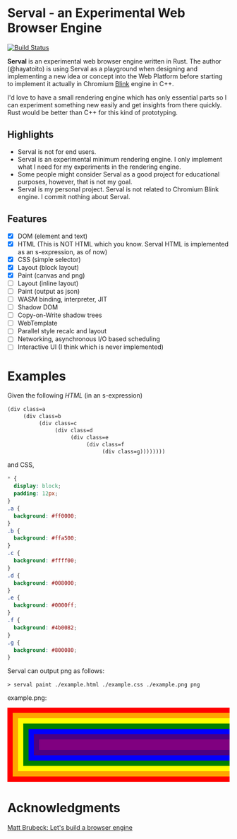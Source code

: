 # Serval - an Experimental Web Browser Engine

[![Build Status](https://travis-ci.com/hayatoito/serval.svg?branch=master)](https://travis-ci.com/hayatoito/serval)

**Serval** is an experimental web browser engine written in Rust. The author
(@hayatoito) is using Serval as a playground when designing and implementing a
new idea or concept into the Web Platform before starting to implement it
actually in Chromium [Blink](https://www.chromium.org/blink) engine in C++.

I'd love to have a small rendering engine which has only essential parts so I
can experiment something new easily and get insights from there quickly. Rust
would be better than C++ for this kind of prototyping.

## Highlights

- Serval is not for end users.
- Serval is an experimental minimum rendering engine. I only implement what I
  need for my experiments in the rendering engine.
- Some people might consider Serval as a good project for educational purposes,
  however, that is not my goal.
- Serval is my personal project. Serval is not related to Chromium Blink engine.
  I commit nothing about Serval.

## Features

- [x] DOM (element and text)
- [x] HTML (This is NOT HTML which you know. Serval HTML is implemented as an
      s-expression, as of now)
- [x] CSS (simple selector)
- [x] Layout (block layout)
- [x] Paint (canvas and png)
- [ ] Layout (inline layout)
- [ ] Paint (output as json)
- [ ] WASM binding, interpreter, JIT
- [ ] Shadow DOM
- [ ] Copy-on-Write shadow trees
- [ ] WebTemplate
- [ ] Parallel style recalc and layout
- [ ] Networking, asynchronous I/O based scheduling
- [ ] Interactive UI (I think which is never implemented)

# Examples

Given the following _HTML_ (in an s-expression)

```
(div class=a
     (div class=b
          (div class=c
               (div class=d
                    (div class=e
                         (div class=f
                              (div class=g))))))))
```

and CSS,

```css
* {
  display: block;
  padding: 12px;
}
.a {
  background: #ff0000;
}
.b {
  background: #ffa500;
}
.c {
  background: #ffff00;
}
.d {
  background: #008000;
}
.e {
  background: #0000ff;
}
.f {
  background: #4b0082;
}
.g {
  background: #800080;
}
```

Serval can output png as follows:

```shellsession
> serval paint ./example.html ./example.css ./example.png png
```

example.png:

<img src="./examples/color.png" style="width: 800px; height: 168px; object-fit: none; object-position: 0 0">

# Acknowledgments

[Matt Brubeck: Let's build a browser engine](https://limpet.net/mbrubeck/2014/08/08/toy-layout-engine-1.html)
